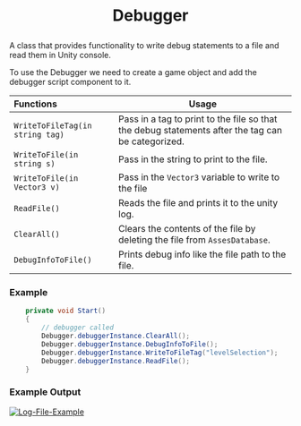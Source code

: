 <h1>
 <p align="center">Debugger</p>
</h1>
A class that provides functionality to write debug statements to a file and read them in Unity console. 

To use the Debugger we need to create a game object and add the debugger script component to it.

| Functions                       | Usage                                                        |
| :------------------------------ | ------------------------------------------------------------ |
| `WriteToFileTag(in string tag)` | Pass in a tag to print to the file so that the debug statements after the tag can be categorized. |
| `WriteToFile(in string s)`      | Pass in the string to print to the file.                     |
| `WriteToFile(in Vector3 v)`     | Pass in the `Vector3` variable to write to the file          |
| `ReadFile()`                    | Reads the file and prints it to the unity log.               |
| `ClearAll()`                    | Clears the contents of the file by deleting the file from `AssesDatabase`. |
| `DebugInfoToFile()`             | Prints debug info like the file path to the file.            |



### Example 

```C#
    private void Start()
    {
        // debugger called
        Debugger.debuggerInstance.ClearAll();
        Debugger.debuggerInstance.DebugInfoToFile(); 
        Debugger.debuggerInstance.WriteToFileTag("levelSelection"); 
        Debugger.debuggerInstance.ReadFile(); 
    }
```



### Example Output

<a href="https://imgbb.com/"><img src="https://i.ibb.co/Qf3Hd7f/Log-File-Example.png" alt="Log-File-Example" border="0" ></a>

